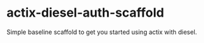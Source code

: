 actix-diesel-auth-scaffold
==========================

Simple baseline scaffold to get you started using actix with diesel.

